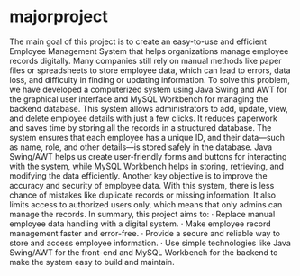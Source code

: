 # majorproject
The main goal of this project is to create an easy-to-use and efficient Employee Management System that helps organizations manage employee records digitally. Many companies still rely on manual methods like paper files or spreadsheets to store employee data, which can lead to errors, data loss, and difficulty in finding or updating information. To solve this problem, we have developed a computerized system using Java Swing and AWT for the graphical user interface and MySQL Workbench for managing the backend database.
This system allows administrators to add, update, view, and delete employee details with just a few clicks. It reduces paperwork and saves time by storing all the records in a structured database. The system ensures that each employee has a unique ID, and their data—such as name, role, and other details—is stored safely in the database. Java Swing/AWT helps us create user-friendly forms and buttons for interacting with the system, while MySQL Workbench helps in storing, retrieving, and modifying the data efficiently.
Another key objective is to improve the accuracy and security of employee data. With this system, there is less chance of mistakes like duplicate records or missing information. It also limits access to authorized users only, which means that only admins can manage the records.
In summary, this project aims to:
· Replace manual employee data handling with a digital system.
· Make employee record management faster and error-free.
· Provide a secure and reliable way to store and access employee information.
· Use simple technologies like Java Swing/AWT for the front-end and MySQL Workbench for the backend to make the system easy to build and maintain.
